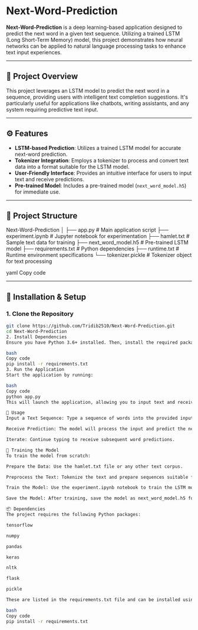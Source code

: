 # Next-Word-Prediction

**Next-Word-Prediction** is a deep learning-based application designed to predict the next word in a given text sequence. Utilizing a trained LSTM (Long Short-Term Memory) model, this project demonstrates how neural networks can be applied to natural language processing tasks to enhance text input experiences.

---

## 🧠 Project Overview

This project leverages an LSTM model to predict the next word in a sequence, providing users with intelligent text completion suggestions. It's particularly useful for applications like chatbots, writing assistants, and any system requiring predictive text input.

---

## ⚙️ Features

- **LSTM-based Prediction**: Utilizes a trained LSTM model for accurate next-word prediction.
- **Tokenizer Integration**: Employs a tokenizer to process and convert text data into a format suitable for the LSTM model.
- **User-Friendly Interface**: Provides an intuitive interface for users to input text and receive predictions.
- **Pre-trained Model**: Includes a pre-trained model (`next_word_model.h5`) for immediate use.

---

## 📁 Project Structure

Next-Word-Prediction
│
├── app.py                  # Main application script
├── experiment.ipynb        # Jupyter notebook for experimentation
├── hamlet.txt              # Sample text data for training
├── next_word_model.h5      # Pre-trained LSTM model
├── requirements.txt        # Python dependencies
├── runtime.txt             # Runtime environment specifications
└── tokenizer.pickle        # Tokenizer object for text processing



yaml
Copy code

---

## 🚀 Installation & Setup

### 1. Clone the Repository

```bash
git clone https://github.com/Tridib2510/Next-Word-Prediction.git
cd Next-Word-Prediction
2. Install Dependencies
Ensure you have Python 3.6+ installed. Then, install the required packages:

bash
Copy code
pip install -r requirements.txt
3. Run the Application
Start the application by running:

bash
Copy code
python app.py
This will launch the application, allowing you to input text and receive next-word predictions.

📘 Usage
Input a Text Sequence: Type a sequence of words into the provided input field.

Receive Prediction: The model will process the input and predict the next most likely word.

Iterate: Continue typing to receive subsequent word predictions.

🧪 Training the Model
To train the model from scratch:

Prepare the Data: Use the hamlet.txt file or any other text corpus.

Preprocess the Text: Tokenize the text and prepare sequences suitable for LSTM training.

Train the Model: Use the experiment.ipynb notebook to train the LSTM model.

Save the Model: After training, save the model as next_word_model.h5 for future use.

📦 Dependencies
The project requires the following Python packages:

tensorflow

numpy

pandas

keras

nltk

flask

pickle

These are listed in the requirements.txt file and can be installed using:

bash
Copy code
pip install -r requirements.txt




